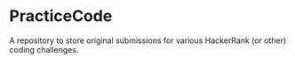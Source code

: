 # PracticeCode
A repository to store original submissions for various HackerRank (or other) coding challenges.
